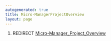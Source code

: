 ```yaml
---
autogenerated: true
title: Micro-ManagerProjectOverview
layout: page
---
```


1.  REDIRECT
    [Micro-Manager\_Project\_Overview](Micro-Manager_Project_Overview "wikilink")
